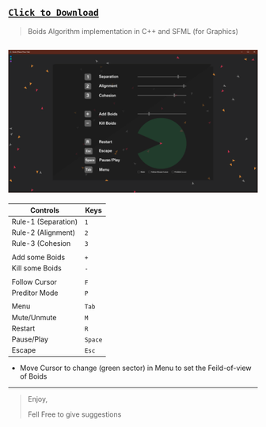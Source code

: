 ## [`Click to Download`](https://github.com/IrfanJames/Boids-SFML/tree/main/App/Boids_x86.rar)

> Boids Algorithm implementation in C++ and SFML (for Graphics)

![](https://github.com/IrfanJames/Boids-SFML/blob/main/Boids/Images/Snapshot.png)
------------
| Controls  | Keys  |
| ------------ | ------------ |
|Rule-1 (Separation)|`1`|
|Rule-2 (Alignment)|`2`|
|Rule-3 (Cohesion|`3`|
|||
|Add some Boids|`+`|
|Kill some Boids|`-`|
|||
|Follow Cursor|`F`|
|Preditor Mode|`P`|
|||
|Menu|`Tab`|
|Mute/Unmute|`M`|
|Restart|`R`|
|Pause/Play|`Space`|
|Escape|`Esc`|
* Move Cursor to change (green sector) in Menu to set the Feild-of-view of Boids

------------


> Enjoy,
>
> Fell Free to give suggestions
